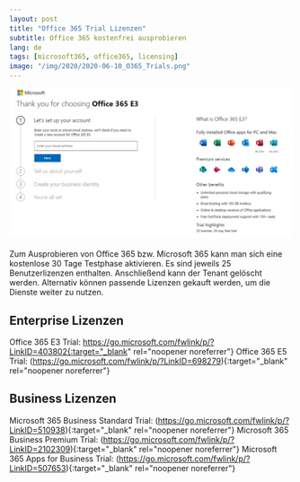 ```yaml
---
layout: post
title: "Office 365 Trial Lizenzen"
subtitle: Office 365 kostenfrei ausprobieren
lang: de
tags: [microsoft365, office365, licensing]
image: "/img/2020/2020-06-10_O365_Trials.png"
---
```

![Office 365 Trial Registration](/img/2020/2020-06-10_O365_Trials.png "Office 365 Trial Registration")<br /><br />
Zum Ausprobieren von Office 365 bzw. Microsoft 365 kann man sich eine kostenlose 30 Tage Testphase aktivieren. Es sind jeweils 25 Benutzerlizenzen enthalten. Anschließend kann der Tenant gelöscht werden. Alternativ können passende Lizenzen gekauft werden, um die Dienste weiter zu nutzen.

## Enterprise Lizenzen

Office 365 E3 Trial: https://go.microsoft.com/fwlink/p/?LinkID=403802{:target="_blank" rel="noopener noreferrer"}
Office 365 E5 Trial: (https://go.microsoft.com/fwlink/p/?LinkID=698279){:target="_blank" rel="noopener noreferrer"}

## Business Lizenzen

Microsoft 365 Business Standard Trial: (https://go.microsoft.com/fwlink/p/?LinkID=510938){:target="_blank" rel="noopener noreferrer"}
Microsoft 365 Business Premium Trial: (https://go.microsoft.com/fwlink/p/?LinkID=2102309){:target="_blank" rel="noopener noreferrer"}
Microsoft 365 Apps for Business Trial: (https://go.microsoft.com/fwlink/p/?LinkID=507653){:target="_blank" rel="noopener noreferrer"}

